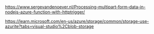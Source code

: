 https://www.sergevandenoever.nl/Processing-multipart-form-data-in-nodejs-azure-function-with-httptrigger/

https://learn.microsoft.com/en-us/azure/storage/common/storage-use-azurite?tabs=visual-studio%2Cblob-storage

